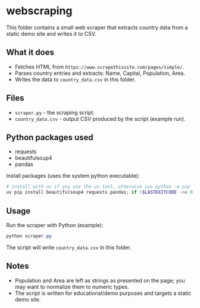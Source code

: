 # webscraping

This folder contains a small web scraper that extracts country data from a static demo site and writes it to CSV.

## What it does
- Fetches HTML from `https://www.scrapethissite.com/pages/simple/`.
- Parses country entries and extracts: Name, Capital, Population, Area.
- Writes the data to `country_data.csv` in this folder.

## Files
- `scraper.py` - the scraping script.
- `country_data.csv` - output CSV produced by the script (example run).

## Python packages used
- requests
- beautifulsoup4
- pandas

Install packages (uses the system python executable):

```powershell
# install with uv if you use the uv tool, otherwise use python -m pip
uv pip install beautifulsoup4 requests pandas; if ($LASTEXITCODE -ne 0) { python -m pip install beautifulsoup4 requests pandas }
```

## Usage
Run the scraper with Python (example):

```powershell
python scraper.py
```

The script will write `country_data.csv` in this folder.

## Notes
- Population and Area are left as strings as presented on the page; you may want to normalize them to numeric types.
- The script is written for educational/demo purposes and targets a static demo site.
